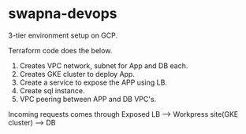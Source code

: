 # swapna-devops

3-tier environment setup on GCP.

Terraform code does the below.

1. Creates VPC network, subnet for App and DB each.
2. Creates GKE cluster to deploy App.
3. Create a service to expose the APP using LB.
4. Create sql instance.
5. VPC peering between APP and DB VPC's.

Incoming requests comes through Exposed LB --> Workpress site(GKE cluster) --> DB
